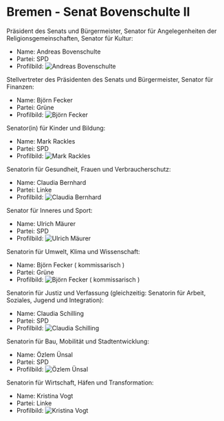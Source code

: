 # Bremen - Senat Bovenschulte II

Präsident des Senats und Bürgermeister, Senator für Angelegenheiten der Religionsgemeinschaften, Senator für Kultur:
* Name: Andreas Bovenschulte
* Partei: SPD
* Profilbild: ![Andreas Bovenschulte](https://upload.wikimedia.org/wikipedia/commons/thumb/a/ae/2023-05-14_Wahlabend_Bremen_by_Sandro_Halank%E2%80%93052.jpg/400px-2023-05-14_Wahlabend_Bremen_by_Sandro_Halank%E2%80%93052.jpg)

Stellvertreter des Präsidenten des Senats und Bürgermeister, Senator für Finanzen:
* Name: Björn Fecker
* Partei: Grüne
* Profilbild: ![Björn Fecker](https://upload.wikimedia.org/wikipedia/commons/thumb/f/fd/Fecker%2C_Bj%C3%B6rn-1.jpg/400px-Fecker%2C_Bj%C3%B6rn-1.jpg)

Senator(in) für Kinder und Bildung:
* Name: Mark Rackles
* Partei: SPD
* Profilbild: ![Mark Rackles](https://upload.wikimedia.org/wikipedia/commons/thumb/e/e3/Mark_Rackles_%288263484933%29.jpg/400px-Mark_Rackles_%288263484933%29.jpg)

Senatorin für Gesundheit, Frauen und Verbraucherschutz:
* Name: Claudia Bernhard
* Partei: Linke
* Profilbild: ![Claudia Bernhard](https://upload.wikimedia.org/wikipedia/commons/thumb/b/bb/Claudia_Bernhard-4714.jpg/400px-Claudia_Bernhard-4714.jpg)

Senator für Inneres und Sport:
* Name: Ulrich Mäurer
* Partei: SPD
* Profilbild: ![Ulrich Mäurer](https://upload.wikimedia.org/wikipedia/commons/thumb/a/a7/Ulrich_M%C3%A4urer.jpg/400px-Ulrich_M%C3%A4urer.jpg)

Senatorin für Umwelt, Klima und Wissenschaft:
* Name: Björn Fecker ( kommissarisch )
* Partei: Grüne
* Profilbild: ![Björn Fecker ( kommissarisch )](https://upload.wikimedia.org/wikipedia/commons/thumb/f/fd/Fecker%2C_Bj%C3%B6rn-1.jpg/400px-Fecker%2C_Bj%C3%B6rn-1.jpg)

Senatorin für Justiz und Verfassung (gleichzeitig: Senatorin für Arbeit, Soziales, Jugend und Integration):
* Name: Claudia Schilling
* Partei: SPD
* Profilbild: ![Claudia Schilling](https://upload.wikimedia.org/wikipedia/commons/thumb/5/5e/Schilling%2C_Claudia-1.jpg/400px-Schilling%2C_Claudia-1.jpg)

Senatorin für Bau, Mobilität und Stadtentwicklung:
* Name: Özlem Ünsal
* Partei: SPD
* Profilbild: ![Özlem Ünsal](https://upload.wikimedia.org/wikipedia/commons/thumb/1/18/%C3%96zlem_%C3%9Cnsal_%28cropped%29.jpg/400px-%C3%96zlem_%C3%9Cnsal_%28cropped%29.jpg)

Senatorin für Wirtschaft, Häfen und Transformation:
* Name: Kristina Vogt
* Partei: Linke
* Profilbild: ![Kristina Vogt](https://upload.wikimedia.org/wikipedia/commons/thumb/0/08/2023-05-14_Wahlabend_Bremen_by_Sandro_Halank%E2%80%93112.jpg/400px-2023-05-14_Wahlabend_Bremen_by_Sandro_Halank%E2%80%93112.jpg)
